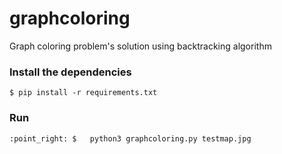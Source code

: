 # graphcoloring

Graph coloring problem's solution using backtracking algorithm


### Install the dependencies 

```
$ pip install -r requirements.txt
```
### Run
```
:point_right: $   python3 graphcoloring.py testmap.jpg
```
